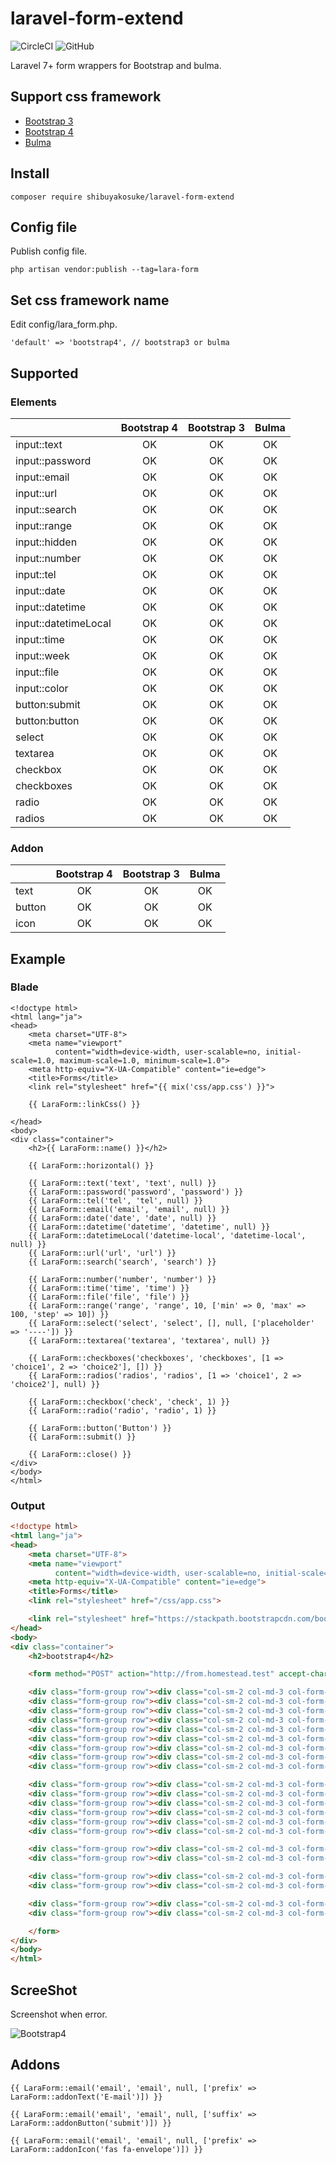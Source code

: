 # laravel-form-extend

![CircleCI](https://img.shields.io/circleci/build/github/ShibuyaKosuke/laravel-form-extend/master)
![GitHub](https://img.shields.io/github/license/ShibuyaKosuke/laravel-form-extend)

Laravel 7+ form wrappers for Bootstrap and bulma.

## Support css framework

- [Bootstrap 3](https://getbootstrap.com/docs/3.4/)
- [Bootstrap 4](https://getbootstrap.com/docs/4.5/getting-started/introduction/)
- [Bulma](https://bulma.io/)

## Install 

```shell script
composer require shibuyakosuke/laravel-form-extend
```

## Config file

Publish config file.

```shell script
php artisan vendor:publish --tag=lara-form
```

## Set css framework name

Edit config/lara_form.php.

```
'default' => 'bootstrap4', // bootstrap3 or bulma
```

## Supported 

### Elements

|  | Bootstrap 4 | Bootstrap 3 | Bulma |
|:----|:---:|:----:|:---:|
|input::text| OK | OK | OK |
|input::password| OK | OK | OK |
|input::email| OK | OK | OK |
|input::url| OK | OK | OK |
|input::search| OK | OK | OK |
|input::range| OK | OK | OK |
|input::hidden| OK | OK | OK |
|input::number| OK | OK | OK |
|input::tel| OK | OK | OK |
|input::date| OK | OK | OK |
|input::datetime| OK | OK | OK |
|input::datetimeLocal| OK | OK | OK |
|input::time| OK | OK | OK |
|input::week| OK | OK | OK |
|input::file| OK | OK | OK |
|input::color| OK | OK | OK |
|button:submit| OK | OK | OK |
|button:button| OK | OK | OK |
|select| OK | OK | OK |
|textarea| OK | OK | OK |
|checkbox| OK | OK | OK |
|checkboxes| OK | OK | OK |
|radio| OK | OK | OK |
|radios| OK | OK | OK |

### Addon

|  | Bootstrap 4 | Bootstrap 3 | Bulma |
|:----|:---:|:----:|:---:|
|text| OK | OK | OK |
|button| OK | OK | OK |
|icon| OK | OK | OK |

## Example

### Blade

```blade
<!doctype html>
<html lang="ja">
<head>
    <meta charset="UTF-8">
    <meta name="viewport"
          content="width=device-width, user-scalable=no, initial-scale=1.0, maximum-scale=1.0, minimum-scale=1.0">
    <meta http-equiv="X-UA-Compatible" content="ie=edge">
    <title>Forms</title>
    <link rel="stylesheet" href="{{ mix('css/app.css') }}">

    {{ LaraForm::linkCss() }}

</head>
<body>
<div class="container">
    <h2>{{ LaraForm::name() }}</h2>

    {{ LaraForm::horizontal() }}

    {{ LaraForm::text('text', 'text', null) }}
    {{ LaraForm::password('password', 'password') }}
    {{ LaraForm::tel('tel', 'tel', null) }}
    {{ LaraForm::email('email', 'email', null) }}
    {{ LaraForm::date('date', 'date', null) }}
    {{ LaraForm::datetime('datetime', 'datetime', null) }}
    {{ LaraForm::datetimeLocal('datetime-local', 'datetime-local', null) }}
    {{ LaraForm::url('url', 'url') }}
    {{ LaraForm::search('search', 'search') }}

    {{ LaraForm::number('number', 'number') }}
    {{ LaraForm::time('time', 'time') }}
    {{ LaraForm::file('file', 'file') }}
    {{ LaraForm::range('range', 'range', 10, ['min' => 0, 'max' => 100, 'step' => 10]) }}
    {{ LaraForm::select('select', 'select', [], null, ['placeholder' => '----']) }}
    {{ LaraForm::textarea('textarea', 'textarea', null) }}

    {{ LaraForm::checkboxes('checkboxes', 'checkboxes', [1 => 'choice1', 2 => 'choice2'], []) }}
    {{ LaraForm::radios('radios', 'radios', [1 => 'choice1', 2 => 'choice2'], null) }}

    {{ LaraForm::checkbox('check', 'check', 1) }}
    {{ LaraForm::radio('radio', 'radio', 1) }}

    {{ LaraForm::button('Button') }}
    {{ LaraForm::submit() }}

    {{ LaraForm::close() }}
</div>
</body>
</html>
```

### Output

```html
<!doctype html>
<html lang="ja">
<head>
    <meta charset="UTF-8">
    <meta name="viewport"
          content="width=device-width, user-scalable=no, initial-scale=1.0, maximum-scale=1.0, minimum-scale=1.0">
    <meta http-equiv="X-UA-Compatible" content="ie=edge">
    <title>Forms</title>
    <link rel="stylesheet" href="/css/app.css">

    <link rel="stylesheet" href="https://stackpath.bootstrapcdn.com/bootstrap/4.4.1/css/bootstrap.min.css">
</head>
<body>
<div class="container">
    <h2>bootstrap4</h2>

    <form method="POST" action="http://from.homestead.test" accept-charset="UTF-8" class="form-horizontal bootstrap4"><input name="_token" type="hidden" value="Bv2CBPTgs9XHrk9Xu9w01slNWFrgPqx7S4GbxVn1">

    <div class="form-group row"><div class="col-sm-2 col-md-3 col-form-label"><label for="text">text</label></div><div class="col-sm-10 col-md-9"><input class="form-control" name="text" type="text" id="text"></div></div>
    <div class="form-group row"><div class="col-sm-2 col-md-3 col-form-label"><label for="password">password</label></div><div class="col-sm-10 col-md-9"><input class="form-control" name="password" type="password" value="" id="password"></div></div>
    <div class="form-group row"><div class="col-sm-2 col-md-3 col-form-label"><label for="tel">tel</label></div><div class="col-sm-10 col-md-9"><input class="form-control" name="tel" type="tel" id="tel"></div></div>
    <div class="form-group row"><div class="col-sm-2 col-md-3 col-form-label"><label for="email">email</label></div><div class="col-sm-10 col-md-9"><input class="form-control" name="email" type="email" id="email"></div></div>
    <div class="form-group row"><div class="col-sm-2 col-md-3 col-form-label"><label for="date">date</label></div><div class="col-sm-10 col-md-9"><input class="form-control" name="date" type="date" id="date"></div></div>
    <div class="form-group row"><div class="col-sm-2 col-md-3 col-form-label"><label for="datetime">datetime</label></div><div class="col-sm-10 col-md-9"><input class="form-control" name="datetime" type="datetime" id="datetime"></div></div>
    <div class="form-group row"><div class="col-sm-2 col-md-3 col-form-label"><label for="datetime-local">datetime-local</label></div><div class="col-sm-10 col-md-9"><input class="form-control" name="datetime-local" type="datetime-local" id="datetime-local"></div></div>
    <div class="form-group row"><div class="col-sm-2 col-md-3 col-form-label"><label for="url">url</label></div><div class="col-sm-10 col-md-9"><input class="form-control" name="url" type="url" id="url"></div></div>
    <div class="form-group row"><div class="col-sm-2 col-md-3 col-form-label"><label for="search">search</label></div><div class="col-sm-10 col-md-9"><input class="form-control" name="search" type="search" id="search"></div></div>

    <div class="form-group row"><div class="col-sm-2 col-md-3 col-form-label"><label for="number">number</label></div><div class="col-sm-10 col-md-9"><input class="form-control" name="number" type="number" id="number"></div></div>
    <div class="form-group row"><div class="col-sm-2 col-md-3 col-form-label"><label for="time">time</label></div><div class="col-sm-10 col-md-9"><input class="form-control" name="time" type="time" id="time"></div></div>
    <div class="form-group row"><div class="col-sm-2 col-md-3 col-form-label"><label for="file">file</label></div><div class="col-sm-10 col-md-9"><input class="form-control-file" name="file" type="file" id="file"></div></div>
    <div class="form-group row"><div class="col-sm-2 col-md-3 col-form-label"><label for="range">range</label></div><div class="col-sm-10 col-md-9"><input min="0" max="100" step="10" class="form-control" name="range" type="range" value="10" id="range"></div></div>
    <div class="form-group row"><div class="col-sm-2 col-md-3 col-form-label"><label for="select">select</label></div><div class="col-sm-10 col-md-9"><select class="form-control" id="select" name="select"><option selected="selected" value="">----</option></select></div></div>
    <div class="form-group row"><div class="col-sm-2 col-md-3 col-form-label"><label for="textarea">textarea</label></div><div class="col-sm-10 col-md-9"><textarea class="form-control" name="textarea" cols="50" rows="10" id="textarea"></textarea></div></div>

    <div class="form-group row"><div class="col-sm-2 col-md-3 col-form-label"><div class="col-sm-2 col-md-3 col-form-label">checkboxes</div></div><div class="col-sm-10 col-md-9"><div><div class="form-check"><label class="form-check-label"><input class="form-check-input" name="checkboxes[]" type="checkbox" value="1"> choice1</label></div><div class="form-check"><label class="form-check-label"><input class="form-check-input" name="checkboxes[]" type="checkbox" value="2"> choice2</label></div></div></div></div>
    <div class="form-group row"><div class="col-sm-2 col-md-3 col-form-label"><div class="col-sm-2 col-md-3 col-form-label">radios</div></div><div class="col-sm-10 col-md-9"><div><div class="form-check"><label class="form-check-label"><input class="form-check-input" name="radios" type="radio" value="1"> choice1</label></div><div class="form-check"><label class="form-check-label"><input class="form-check-input" name="radios" type="radio" value="2"> choice2</label></div></div></div></div>

    <div class="form-group row"><div class="col-sm-2 col-md-3 col-form-label"></div><div class="col-sm-10 col-md-9"><div class="form-check"><label class="form-check-label"><input class="form-check-input" name="check" type="checkbox" value="1"> check</label></div></div></div>
    <div class="form-group row"><div class="col-sm-2 col-md-3 col-form-label"></div><div class="col-sm-10 col-md-9"><div class="form-check"><label class="form-check-label"><input class="form-check-input" name="radio" type="radio" value="1"> radio</label></div></div></div>

    <div class="form-group row"><div class="col-sm-2 col-md-3 col-form-label"></div><div class="col-sm-10 col-md-9"><button class="btn btn-primary" type="button">Button</button></div></div>
    <div class="form-group row"><div class="col-sm-2 col-md-3 col-form-label"></div><div class="col-sm-10 col-md-9"><input class="btn btn-primary" type="submit"></div></div>

    </form>
</div>
</body>
</html>
```

## ScreeShot

Screenshot when error. 

![Bootstrap4](https://raw.githubusercontent.com/ShibuyaKosuke/laravel-form-extend/master/screenshots/screeshot-bootstrap4.png "Bootstrap4")

## Addons

```blade
{{ LaraForm::email('email', 'email', null, ['prefix' => LaraForm::addonText('E-mail')]) }}

{{ LaraForm::email('email', 'email', null, ['suffix' => LaraForm::addonButton('submit')]) }}

{{ LaraForm::email('email', 'email', null, ['prefix' => LaraForm::addonIcon('fas fa-envelope')]) }}
```